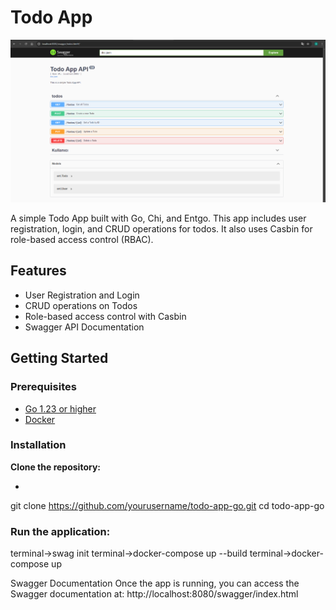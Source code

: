 
# Todo App

![Görüntü](./screenshot.png)

A simple Todo App built with Go, Chi, and Entgo. This app includes user registration, login, and CRUD operations for todos. It also uses Casbin for role-based access control (RBAC).

## Features
- User Registration and Login
- CRUD operations on Todos
- Role-based access control with Casbin
- Swagger API Documentation

## Getting Started

### Prerequisites
- [Go 1.23 or higher](https://golang.org/doc/install)
- [Docker](https://www.docker.com/get-started)

### Installation
 **Clone the repository:**
 -  ```bash
   git clone https://github.com/yourusername/todo-app-go.git
   cd todo-app-go



### Run the application:
terminal->swag init
terminal->docker-compose up --build
terminal->docker-compose up

Swagger Documentation
Once the app is running, you can access the Swagger documentation at:
http://localhost:8080/swagger/index.html

